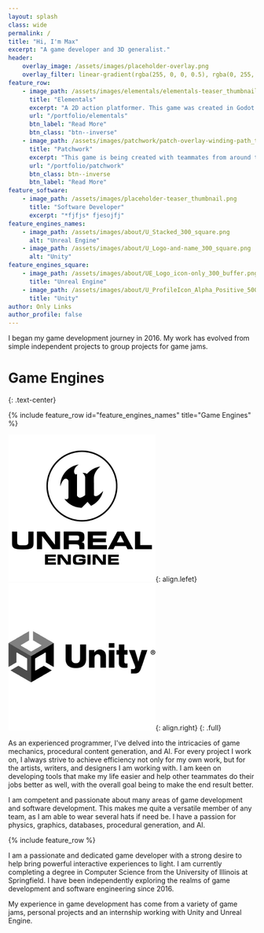 ```yaml
--- 
layout: splash
class: wide
permalink: /
title: "Hi, I'm Max"
excerpt: "A game developer and 3D generalist."
header:
    overlay_image: /assets/images/placeholder-overlay.png
    overlay_filter: linear-gradient(rgba(255, 0, 0, 0.5), rgba(0, 255, 255, 0.5))
feature_row:
    - image_path: /assets/images/elementals/elementals-teaser_thumbnail.png
      title: "Elementals"
      excerpt: "A 2D action platformer. This game was created in Godot for a game jam. Later it was reimplemented and extended in Unity."
      url: "/portfolio/elementals"
      btn_label: "Read More"
      btn_class: "btn--inverse"
    - image_path: /assets/images/patchwork/patch-overlay-winding-path_thumbnail.png
      title: "Patchwork"
      excerpt: "This game is being created with teammates from around the world. It is an Unreal game based off of a walking simulator and will be a submission for a game jam."
      url: "/portfolio/patchwork"
      btn_class: btn--inverse
      btn_label: "Read More"
feature_software:
    - image_path: /assets/images/placeholder-teaser_thumbnail.png
      title: "Software Developer"
      excerpt: "*fjfjs* fjesojfj"
feature_engines_names:
    - image_path: /assets/images/about/U_Stacked_300_square.png
      alt: "Unreal Engine"
    - image_path: /assets/images/about/U_Logo-and-name_300_square.png
      alt: "Unity"
feature_engines_square:
    - image_path: /assets/images/about/UE_Logo_icon-only_300_buffer.png
      title: "Unreal Engine"
    - image_path: /assets/images/about/U_ProfileIcon_Alpha_Positive_500x500-300x300.png
      title: "Unity"
author: Only Links
author_profile: false
---
```


I began my game development journey in 2016. My work has evolved from simple independent projects to group projects for game jams.

# Game Engines
{: .text-center}

{% include feature_row id="feature_engines_names" title="Game Engines" %}

![image-left](/assets/images/about/U_Stacked_300_square.png){: align.lefet} ![image-right](/assets/images/about/U_Logo-and-name_300_square.png){: align.right}
{: .full}

As an experienced programmer, I've delved into the intricacies of game mechanics, procedural content generation, and AI. For every project I work on, I always strive to achieve efficiency not only for my own work, but for the artists, writers, and designers I am working with. I am keen on developing tools that make my life easier and help other teammates do their jobs better as well, with the overall goal being to make the end result better.

I am competent and passionate about many areas of game development and software development. This makes me quite a versatile member of any team, as I am able to wear several hats if need be. I have a passion for physics, graphics, databases, procedural generation, and AI.

{% include feature_row %}

I am a passionate and dedicated game developer with a strong desire to help bring powerful interactive experiences to light. I am currently completing a degree in Computer Science from the University of Illinois at Springfield. I have been independently exploring the realms of game development and software engineering since 2016. 

My experience in game development has come from a variety of game jams, personal projects and an internship working with Unity and Unreal Engine.
